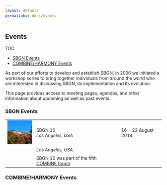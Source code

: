 ```yaml
---
layout: default
permalinks: docs/events
---
```


## Events

TOC
* [SBGN Events](#sbgn-events)
* [COMBINE/HARMONY Events](#combine/harmony-events)

As part of our efforts to develop and establish SBGN, in 2006 we initiated a workshop series to bring together individuals from around the world who are interested in discussing SBGN, its implementation and its evolution.

This page provides access to meeting pages, agendas, and other information about upcoming as well as past events.

### SBGN Events

| | | |  
| :--: | :-- | :-- |
| ![SBGN 10](../images/SBGN10-100x100.jpg) | SBGN 10<br>*Los Angeles, USA* | 16 - 22 August 2014 |
| | *Los Angeles, USA* | |
| | | |
| | SBGN 10 was part of the fifth [COMBINE forum](). | |

### COMBINE/HARMONY Events
